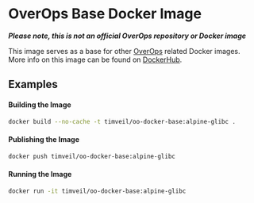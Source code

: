# OverOps Base Docker Image

__*Please note, this is not an official OverOps repository or Docker image*__

This image serves as a base for other [OverOps](http://www.overops.com) related Docker images.  More info on this image can be found on [DockerHub](https://hub.docker.com/r/timveil/oo-docker-base/).


## Examples

#### Building the Image

```bash
docker build --no-cache -t timveil/oo-docker-base:alpine-glibc .
```

#### Publishing the Image

```bash
docker push timveil/oo-docker-base:alpine-glibc
```

#### Running the Image
 
```bash
docker run -it timveil/oo-docker-base:alpine-glibc
```